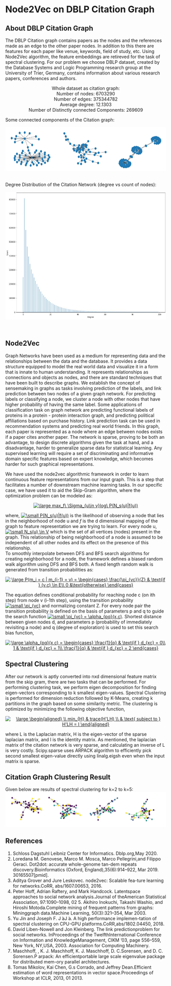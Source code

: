 # Node2Vec on DBLP Citation Graph

## About DBLP Citation Graph 
The DBLP Citation graph contains papers as the nodes and the references made as an edge to the other paper nodes. In addition to this there are features for each paper like venue, keywords, field of study, etc. Using Node2Vec algorithm, the feature embeddings are retireved for the task of spectral clustering. For our problem we choose DBLP dataset, created by the Database Systems and Logic Programming research group at the University of Trier, Germany, contains information about various research papers, conferences and authors.
<br>
<p align="center">
Whole dataset as citation graph:<br>
Number of nodes: 6703290<br>
Number of edges: 375344782 <br>
Average degree: 12.1303<br>
Number of Distinctly connected Components: 269609
</p>
Some connected components of the Citation graph:
<rb>
  
<p align="center">
<img src="https://raw.githubusercontent.com/tanishkasingh9/Node2Vec_DBLP_citation_graph/master/g.png">
  </p>
<br>
Degree Distribution of the Citation Network (degree vs count of nodes):
<br>

<p align="center">
<img src="https://raw.githubusercontent.com/tanishkasingh9/Node2Vec_DBLP_citation_graph/master/dd1.jpg" height="400">
</p>
<br>

## Node2Vec
Graph Networks have been used as a medium for representing data and the relationships between the data and the database. It provides a data structure equipped to model the real
world data and visualize it in a form that is innate to human understanding. It represents relationships as connections and objects as nodes, and there are standard techniques that have been built to describe graphs. We establish the concept of sensemaking in graphs as tasks involving prediction of the labels, and link prediction between two nodes of a given graph network. For predicting labels or classifying a node, we cluster a node with other nodes that have higher probability of having the same label. Some applications of classification task on graph network are predicting functional labels of proteins in a protein - protein interaction graph, and predicting political affiliations based on purchase history. Link prediction task can be used in recommendation systems and predicting real world friends. In this graph, each paper is represented as a node where an edge between nodes exists if a paper cites another paper. The network is sparse, proving to be both an advantage, to design discrete algorithms given the task at hand, and a disadvantage, harder to generalize sparse data for statistical learning. Any supervised learning will require a set of discriminating and informative domain specific features based on expert
knowledge, which becomes harder for such graphical representations.
<br>

We have used the node2vec algorithmic framework in order to learn continuous feature representations from our input graph. This is a step that facilitates a number of
downstream machine learning tasks. In our specific case, we have used it to aid the Skip-Gram algorithm, where the optimization problem can be modeled as:
<p align="center">
<a href="https://www.codecogs.com/eqnedit.php?latex=\small&space;max_f\&space;\Sigma_{u\in&space;v}log\&space;P(N_s(u)|f(u))" target="_blank"><img src="https://latex.codecogs.com/gif.latex?\large&space;max_f\&space;\Sigma_{u\in&space;v}log\&space;P(N_s(u)|f(u))" title="\large max_f\ \Sigma_{u\in v}log\ P(N_s(u)|f(u))" /></a>
</p>
where, <a href="https://www.codecogs.com/eqnedit.php?latex=\small&space;P(N_s(u)|f(u))" target="_blank"><img src="https://latex.codecogs.com/gif.latex?\small&space;P(N_s(u)|f(u))" title="\small P(N_s(u)|f(u))" /></a> is the likelihood of observing a node that lies in the neighborhood of node u and <i>f</i> is the d dimensional mapping of the graph to feature representation we are trying to learn. For every node u, <a href="https://www.codecogs.com/eqnedit.php?latex=\small&space;N_s(u)&space;\in&space;V" target="_blank"><img src="https://latex.codecogs.com/gif.latex?\small&space;N_s(u)&space;\in&space;V" title="\small N_s(u) \in V" /></a> which is the set of all vertices (nodes) present in the graph. This relationship of being neighborhood of a node is assumed to be independent of all other nodes and its effect on the presence of this relationship. 
<br>
To smoothly interpolate between DFS and BFS search algorithms for creating neighborhood for a node, the framework defines a biased random walk algorithm using DFS and BFS both. A fixed length random walk is generated from transition probabilities as:
<p align="center">
  <a href="https://www.codecogs.com/eqnedit.php?latex=\large&space;P(m_i&space;=&space;c&space;|&space;m_{i-1}&space;=&space;v)&space;=&space;\begin{cases}&space;\frac{\pi_{vc}}{Z}&space;&&space;\text{if&space;}&space;(v,c)&space;\in&space;E\\&space;0&space;&\text{otherwise}&space;\end{cases}" target="_blank"><img src="https://latex.codecogs.com/gif.latex?\large&space;P(m_i&space;=&space;c&space;|&space;m_{i-1}&space;=&space;v)&space;=&space;\begin{cases}&space;\frac{\pi_{vc}}{Z}&space;&&space;\text{if&space;}&space;(v,c)&space;\in&space;E\\&space;0&space;&\text{otherwise}&space;\end{cases}" title="\large P(m_i = c | m_{i-1} = v) = \begin{cases} \frac{\pi_{vc}}{Z} & \text{if } (v,c) \in E\\ 0 &\text{otherwise} \end{cases}" /></a>
  </p>
The equation defines conditional probability for reaching node c (on ith step) from node v (i-1th step), using the transition probability <a href="https://www.codecogs.com/eqnedit.php?latex=\small&space;\pi_{vc}" target="_blank"><img src="https://latex.codecogs.com/gif.latex?\small&space;\pi_{vc}" title="\small \pi_{vc}" /></a> and normalizing constant Z. For every node pair the transition probability is defined on the basis of parameters p and q to guide the search function <a href="https://www.codecogs.com/eqnedit.php?latex=\small&space;\pi_{vc}&space;=&space;\alpha_{pq}(x,c)" target="_blank"><img src="https://latex.codecogs.com/gif.latex?\small&space;\pi_{vc}&space;=&space;\alpha_{pq}(x,c)" title="\small \pi_{vc} = \alpha_{pq}(x,c)" /></a>. Shortest distance between given nodes d, and parameters p (probability of immediately revisiting a node) and q (degree of exploration) is used to set this search bias function, 
<p align="center">
 <a href="https://www.codecogs.com/eqnedit.php?latex=\large&space;\alpha_{pq}(x,c)&space;=&space;\begin{cases}&space;\frac{1}{p}&space;&&space;\text{if&space;}&space;d_{xc}&space;=&space;0\\&space;1&space;&&space;\text{if&space;}&space;d_{xc}&space;=&space;1\\&space;\frac{1}{q}&space;&&space;\text{if&space;}&space;d_{xc}&space;=&space;2&space;\end{cases}" target="_blank"><img src="https://latex.codecogs.com/gif.latex?\large&space;\alpha_{pq}(x,c)&space;=&space;\begin{cases}&space;\frac{1}{p}&space;&&space;\text{if&space;}&space;d_{xc}&space;=&space;0\\&space;1&space;&&space;\text{if&space;}&space;d_{xc}&space;=&space;1\\&space;\frac{1}{q}&space;&&space;\text{if&space;}&space;d_{xc}&space;=&space;2&space;\end{cases}" title="\large \alpha_{pq}(x,c) = \begin{cases} \frac{1}{p} & \text{if } d_{xc} = 0\\ 1 & \text{if } d_{xc} = 1\\ \frac{1}{q} & \text{if } d_{xc} = 2 \end{cases}" /></a>
 </p>

## Spectral Clustering
After our network is aptly converted into nxd dimensional feature matrix from the skip gram, there are two tasks that can be performed. For performing clustering task, we perform eigen decomposition for finding eigen-vectors corresponding to k smallest eigen-values. Spectral Clustering is performed for dimension reduction followed by K-Means, creating k partitions in the graph based on some similarity metric. The clustering is optimized by minimizing the following objective function, 
<p align="center">
  <a href="https://www.codecogs.com/eqnedit.php?latex=\large&space;\begin{aligned}&space;\\&space;min_{H}&space;&&space;trace(H'LH)&space;\\&space;&&space;\text{&space;subject&space;to&space;}&space;H'LH&space;=&space;I&space;\end{aligned}" target="_blank"><img src="https://latex.codecogs.com/gif.latex?\large&space;\begin{aligned}&space;\\&space;min_{H}&space;&&space;trace(H'LH)&space;\\&space;&&space;\text{&space;subject&space;to&space;}&space;H'LH&space;=&space;I&space;\end{aligned}" title="\large \begin{aligned} \\ min_{H} & trace(H'LH) \\ & \text{ subject to } H'LH = I \end{aligned}" /></a>
 </p>
 
where L is the Laplacian matrix, H is the eigen-vector of the sparse laplacian matrix, and I is the identity matrix. As mentioned, the laplacian matrix of the citation network is very sparse, and calculating an inverse of L is very costly. Scipy.sparse uses ARPACK algorithm to efficiently pick second smallest eigen-value directly using linalg.eigsh even when the input matrix is sparse.

## Citation Graph Clustering Result

Given below are results of spectral clustering for k=2 to k=5:
<img src= "https://raw.githubusercontent.com/tanishkasingh9/Node2Vec_DBLP_citation_graph/master/cluster.png">

## References 
1.  Schloss Dagstuhl Leibniz Center for Informatics.  Dblp.org,May 2020.
2.  Loredana M. Genovese, Marco M. Mosca, Marco Pellegrini,and Filippo Geraci. Dot2dot:  accurate whole-genome tan-dem repeats discovery.Bioinformatics (Oxford, England),35(6):914–922, Mar 2019. 30165507[pmid].
3.  Aditya Grover and Jure Leskovec.  node2vec:  Scalable fea-ture learning for networks.CoRR, abs/1607.00653, 2016.
4.  Peter  Hoff,  Adrian  Raftery,  and  Mark  Handcock.    Latentspace approaches to social network analysis.Journal of theAmerican Statistical Association, 97:1090–1098, 02 5.  Akihiro  Inokuchi,  Takashi  Washio,  and  Hiroshi  Motoda.Complete mining of frequent patterns from graphs:  Mininggraph data.Machine Learning, 50(3):321–354, Mar 2003.
6.  Yu Jin and Joseph F. J ́aJ ́a.  A high performance implemen-tation of spectral clustering on CPU-GPU platforms.CoRR,abs/1802.04450, 2018.
7.  David Liben-Nowell and Jon Kleinberg. The link predictionproblem for social networks.  InProceedings of the TwelfthInternational  Conference  on  Information  and  KnowledgeManagement,  CIKM  ’03,  page  556–559,  New  York,  NY,USA, 2003. Association for Computing Machinery.
8.  Maschhoff,  ,  K.  J.  Maschhoff,  K.  J.  Maschhoff,  D.  C.Sorensen,  and  D.  C.  Sorensen.P  arpack:   An  efficientportable large scale eigenvalue package for distributed mem-ory parallel architectures.
9.  Tomas Mikolov, Kai Chen, G.s Corrado, and Jeffrey Dean.Efficient estimation of word representations in vector space.Proceedings of Workshop at ICLR, 2013, 01 2013.

